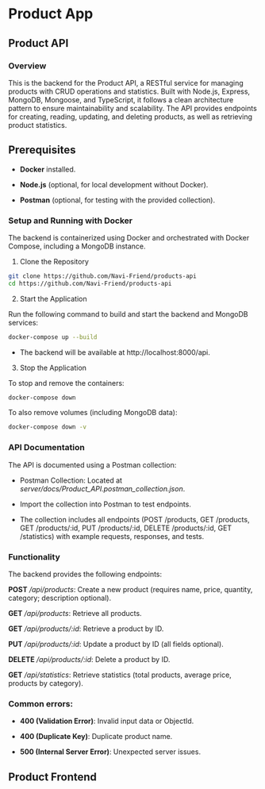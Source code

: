 # Product App

## Product API

### Overview
This is the backend for the Product API, a RESTful service for managing products with CRUD operations and statistics. Built with Node.js, Express, MongoDB, Mongoose, and TypeScript, it follows a clean architecture pattern to ensure maintainability and scalability. The API provides endpoints for creating, reading, updating, and deleting products, as well as retrieving product statistics.

## Prerequisites
- **Docker** installed.
- **Node.js** (optional, for local development without Docker).

- **Postman** (optional, for testing with the provided collection).

### Setup and Running with Docker

The backend is containerized using Docker and orchestrated with Docker Compose, including a MongoDB instance.

1. Clone the Repository
```bash
git clone https://github.com/Navi-Friend/products-api
cd https://github.com/Navi-Friend/products-api
```

2. Start the Application

Run the following command to build and start the backend and MongoDB services:
```bash
docker-compose up --build
```
- The backend will be available at http://localhost:8000/api.

3. Stop the Application

To stop and remove the containers:
```bash
docker-compose down
```
To also remove volumes (including MongoDB data):

```bash
docker-compose down -v
```

### API Documentation
The API is documented using a Postman collection:

- Postman Collection: Located at *server/docs/Product_API.postman_collection.json*.

- Import the collection into Postman to test endpoints.

- The collection includes all endpoints (POST /products, GET /products, GET /products/:id, PUT /products/:id, DELETE /products/:id, GET /statistics) with example requests, responses, and tests.

### Functionality
The backend provides the following endpoints:

**POST** */api/products*: Create a new product (requires name, price, quantity, category; description optional).

**GET** */api/products*: Retrieve all products.

**GET** */api/products/:id*: Retrieve a product by ID.

**PUT** */api/products/:id*: Update a product by ID (all fields optional).

**DELETE** */api/products/:id*: Delete a product by ID.

**GET** */api/statistics*: Retrieve statistics (total products, average price, products by category).


### Common errors: 
- **400 (Validation Error)**: Invalid input data or ObjectId.

- **400 (Duplicate Key)**: Duplicate product name.

- **500 (Internal Server Error)**: Unexpected server issues.

## Product Frontend